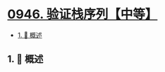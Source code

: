 # [0946. 验证栈序列【中等】](https://github.com/tnotesjs/TNotes.leetcode/tree/main/notes/0946.%20%E9%AA%8C%E8%AF%81%E6%A0%88%E5%BA%8F%E5%88%97%E3%80%90%E4%B8%AD%E7%AD%89%E3%80%91)

<!-- region:toc -->

- [1. 📝 概述](#1--概述)

<!-- endregion:toc -->

## 1. 📝 概述
